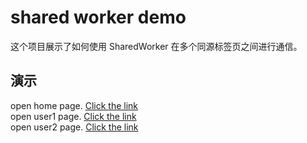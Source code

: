<h1>shared worker demo</h1>
这个项目展示了如何使用 SharedWorker 在多个同源标签页之间进行通信。
<h2>演示</h2>
open home page. <a href="https://011015.github.io/StudySpace/shared-worker/index.html">Click the link</a><br>
open user1 page. <a href="https://011015.github.io/StudySpace/shared-worker/index1.html">Click the link</a><br>
open user2 page. <a href="https://011015.github.io/StudySpace/shared-worker/index2.html">Click the link</a>